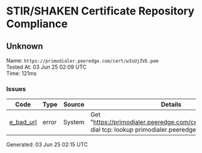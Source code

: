 # STIR/SHAKEN Certificate Repository Compliance

## Unknown

Name: `https://primodialer.peeredge.com/cert/w3sUjZVE.pem`\
Tested At: 03 Jun 25 02:09 UTC\
Time: 121ms

### Issues

| Code | Type | Source | Details |
|------|------|--------|---------|
| [e_bad_url](../../ISSUES/e_bad_url/README.md) | error | System | Get "https://primodialer.peeredge.com/cert/w3sUjZVE.pem": dial tcp: lookup primodialer.peeredge.com: no such host |

Generated: 03 Jun 25 02:15 UTC